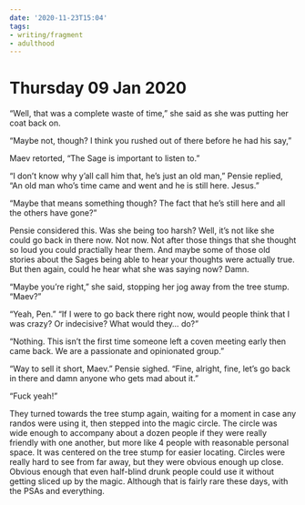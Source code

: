 ```yaml
---
date: '2020-11-23T15:04'
tags:
- writing/fragment
- adulthood
---
```


# Thursday 09 Jan 2020

“Well, that was a complete waste of time,” she said as she was putting
her coat back on.

“Maybe not, though? I think you rushed out of there before he had his
say,”

Maev retorted, “The Sage is important to listen to.”

“I don’t know why y’all call him that, he’s just an old man,” Pensie
replied, “An old man who’s time came and went and he is still here.
Jesus.”

“Maybe that means something though? The fact that he’s still here and
all the others have gone?”

Pensie considered this. Was she being too harsh? Well, it’s not like she
could go back in there now. Not now. Not after those things that she
thought so loud you could practially hear them. And maybe some of those
old stories about the Sages being able to hear your thoughts were
actually true. But then again, could he hear what she was saying now?
Damn.

“Maybe you’re right,” she said, stopping her jog away from the tree
stump. “Maev?”

“Yeah, Pen.” “If I were to go back there right now, would people think
that I was crazy? Or indecisive? What would they… do?”

“Nothing. This isn’t the first time someone left a coven meeting early
then came back. We are a passionate and opinionated group.”

“Way to sell it short, Maev.” Pensie sighed. “Fine, alright, fine, let’s
go back in there and damn anyone who gets mad about it.”

“Fuck yeah!”

They turned towards the tree stump again, waiting for a moment in case
any randos were using it, then stepped into the magic circle. The circle
was wide enough to accompany about a dozen people if they were really
friendly with one another, but more like 4 people with reasonable
personal space. It was centered on the tree stump for easier locating.
Circles were really hard to see from far away, but they were obvious
enough up close. Obvious enough that even half-blind drunk people could
use it without getting sliced up by the magic. Although that is fairly
rare these days, with the PSAs and everything.
